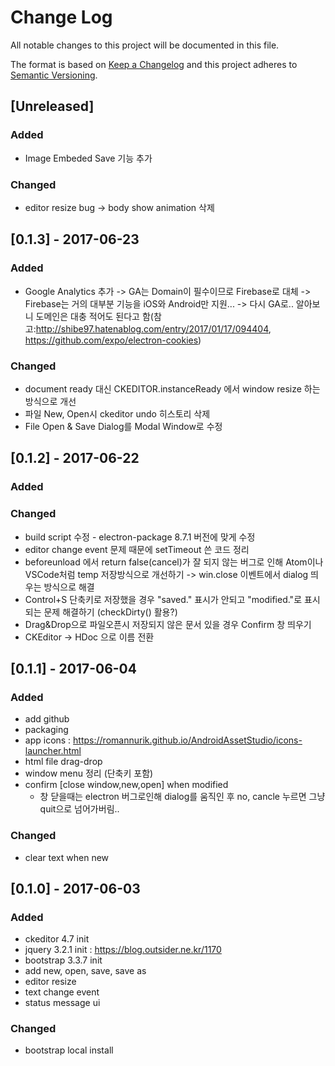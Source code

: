 # Change Log
All notable changes to this project will be documented in this file.

The format is based on [Keep a Changelog](http://keepachangelog.com/)
and this project adheres to [Semantic Versioning](http://semver.org/).

## [Unreleased]
### Added
- Image Embeded Save 기능 추가

### Changed
- editor resize bug -> body show animation 삭제

## [0.1.3] - 2017-06-23
### Added
- Google Analytics 추가 -> GA는 Domain이 필수이므로 Firebase로 대체 -> Firebase는 거의 대부분 기능을 iOS와 Android만 지원... -> 다시 GA로.. 알아보니 도메인은 대충 적어도 된다고 함(참고:http://shibe97.hatenablog.com/entry/2017/01/17/094404, https://github.com/expo/electron-cookies)

### Changed
- document ready 대신 CKEDITOR.instanceReady 에서 window resize 하는 방식으로 개선
- 파일 New, Open시 ckeditor undo 히스토리 삭제
- File Open & Save Dialog를 Modal Window로 수정

## [0.1.2] - 2017-06-22
### Added

### Changed
- build script 수정 - electron-package 8.7.1 버전에 맞게 수정
- editor change event 문제 때문에 setTimeout 쓴 코드 정리
- beforeunload 에서 return false(cancel)가 잘 되지 않는 버그로 인해 Atom이나 VSCode처럼 temp 저장방식으로 개선하기 -> win.close 이벤트에서 dialog 띄우는 방식으로 해결
- Control+S 단축키로 저장했을 경우 "saved." 표시가 안되고 "modified."로 표시되는 문제 해결하기 (checkDirty() 활용?)
- Drag&Drop으로 파일오픈시 저장되지 않은 문서 있을 경우 Confirm 창 띄우기
- CKEditor -> HDoc 으로 이름 전환

## [0.1.1] - 2017-06-04
### Added
- add github
- packaging
- app icons : https://romannurik.github.io/AndroidAssetStudio/icons-launcher.html
- html file drag-drop
- window menu 정리 (단축키 포함)
- confirm [close window,new,open] when modified
  - 창 닫을때는 electron 버그로인해 dialog를 움직인 후 no, cancle 누르면 그냥 quit으로 넘어가버림..

### Changed
- clear text when new

## [0.1.0] - 2017-06-03
### Added
- ckeditor 4.7 init
- jquery 3.2.1 init : https://blog.outsider.ne.kr/1170
- bootstrap 3.3.7 init
- add new, open, save, save as
- editor resize
- text change event
- status message ui

### Changed
- bootstrap local install

